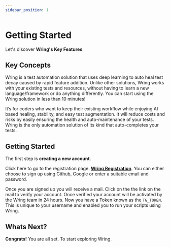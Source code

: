 ```yaml
---
sidebar_position: 1
---
```


# Getting Started

Let's discover **Wring's Key Features**.

## Key Concepts

Wring is a test automation solution that uses deep learning to auto heal test decay caused by rapid feature addition. Unlike other solutions, Wring works with your existing tests and resources, without having to learn a new language/framework or do anything differently. You can start using the Wring solution in less than 10 minutes!

It’s for coders who want to keep their existing workflow while enjoying AI based healing, stability, and easy test augmentation. It will reduce costs and risks by easily ensuring the health and auto-maintenance of your tests. Wring is the only automation solution of its kind that auto-completes your tests.

## Getting Started

The first step is **creating a new account**.

Click here to go to the registration page: **[Wring Registration](https://app.wring.dev/register)**.
You can either choose to sign up using Github, Google or enter a suitable email and password.

Once you are signed up you will receive a mail. Click on the the link on the mail to verify your account. Once verified your account will be activated by the Wring team in 24 hours. Now you have a Token known as the `TG_TOKEN`. This is unique to your username and enabled you to run your scripts using Wring.

## Whats Next?

 **Congrats!** You are all set. To start exploring Wring.
